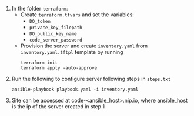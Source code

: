1. In the folder `terraform`:
    - Create `terraform.tfvars` and set the variables:
        - `DO_token`
        - `private_key_filepath`
        - `DO_public_key_name`
        - `code_server_password`
    - Provision the server and create `inventory.yaml` from `inventory.yaml.tftpl` template by running
        ```
        terraform init
        terraform apply -auto-approve
        ```
2. Run the following to configure server following steps in `steps.txt`
    ```
    ansible-playbook playbook.yaml -i inventory.yaml
    ```
3. Site can be accessed at code-<ansible_host>.nip.io, where ansible_host is the ip of the server created in step 1